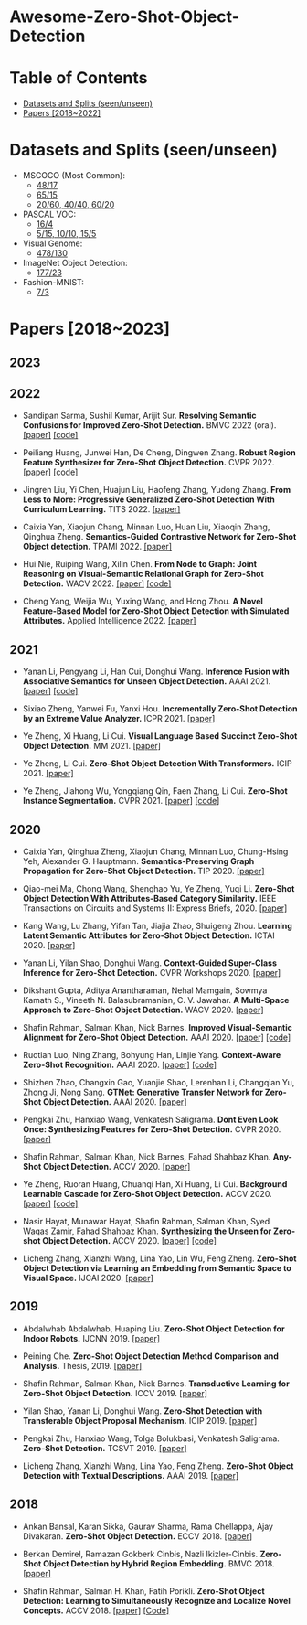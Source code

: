 # Awesome-Zero-Shot-Object-Detection

# Table of Contents
+ [Datasets and Splits (seen/unseen)](#Datasets)
+ [Papers [2018~2022]](#Papers)

# <span id='Datasets'>Datasets and Splits (seen/unseen)</span>
+ MSCOCO (Most Common):
    + [48/17](https://ankanbansal.com/zsd.html)
    + [65/15](https://github.com/salman-h-khan/PL-ZSD_Release)
    + [20/60, 40/40, 60/20](https://github.com/pengkaizhu/zsd_dataset)
+ PASCAL VOC:
    + [16/4](https://github.com/salman-h-khan/PL-ZSD_Release)
    + [5/15, 10/10, 15/5](https://github.com/pengkaizhu/zsd_dataset)
+ Visual Genome:
    + [478/130](https://ankanbansal.com/zsd.html)
+ ImageNet Object Detection:
    + [177/23](https://github.com/salman-h-khan/ZSD_Release) 
+ Fashion-MNIST:
    + [7/3](https://github.com/berkandemirel/fashion-zero-shot-detection-dataset)

# <span id='Papers'>Papers [2018~2023]</span>
## 2023

## 2022
+ Sandipan Sarma, Sushil Kumar, Arijit Sur. **Resolving Semantic Confusions for Improved Zero-Shot Detection.** BMVC 2022 (oral). [[paper]](https://bmvc2022.mpi-inf.mpg.de/0347.pdf) [[code]](https://github.com/sandipan211/ZSD-SC-Resolver)
+ Peiliang Huang, Junwei Han, De Cheng, Dingwen Zhang. **Robust Region Feature Synthesizer for Zero-Shot Object Detection.** CVPR 2022. [[paper]](https://openaccess.thecvf.com/content/CVPR2022/papers/Huang_Robust_Region_Feature_Synthesizer_for_Zero-Shot_Object_Detection_CVPR_2022_paper.pdf) [[code]](https://github.com/HPL123/RRFS)

+ Jingren Liu, Yi Chen, Huajun Liu, Haofeng Zhang, Yudong Zhang. **From Less to More: Progressive Generalized Zero-Shot Detection With Curriculum Learning.** TITS 2022. [[paper]](https://ieeexplore.ieee.org/document/9716853)

+ Caixia Yan, Xiaojun Chang, Minnan Luo, Huan Liu, Xiaoqin Zhang, Qinghua Zheng. **Semantics-Guided Contrastive Network for Zero-Shot Object detection.** TPAMI 2022. [[paper]](https://ieeexplore.ieee.org/document/9669022)

+ Hui Nie, Ruiping Wang, Xilin Chen. **From Node to Graph: Joint Reasoning on Visual-Semantic Relational Graph for Zero-Shot Detection.** WACV 2022. [[paper]](https://openaccess.thecvf.com/content/WACV2022/papers/Nie_From_Node_To_Graph_Joint_Reasoning_on_Visual-Semantic_Relational_Graph_WACV_2022_paper.pdf) [[code]](https://github.com/witnessai/GRAN)

+ Cheng Yang, Weijia Wu, Yuxing Wang, and Hong Zhou. **A Novel Feature-Based Model for Zero-Shot Object Detection with Simulated Attributes.** Applied Intelligence 2022. [[paper]](https://link.springer.com/article/10.1007/s10489-021-02746-z)

## 2021
+ Yanan Li, Pengyang Li, Han Cui, Donghui Wang. **Inference Fusion with Associative Semantics for Unseen Object Detection.** AAAI 2021. [[paper]](https://ojs.aaai.org/index.php/AAAI/article/view/16295) [[code]](https://github.com/Lppy/DPIF)
 
+ Sixiao Zheng, Yanwei Fu, Yanxi Hou. **Incrementally Zero-Shot Detection by an Extreme Value Analyzer.** ICPR 2021. [[paper]](https://arxiv.org/abs/2103.12609)

+ Ye Zheng, Xi Huang, Li Cui. **Visual Language Based Succinct Zero-Shot Object Detection.** MM 2021. [[paper]](https://dl.acm.org/doi/abs/10.1145/3474085.3475668)

+ Ye Zheng, Li Cui. **Zero-Shot Object Detection With Transformers.** ICIP 2021. [[paper]](https://ieeexplore.ieee.org/document/9506277)

+ Ye Zheng, Jiahong Wu, Yongqiang Qin, Faen Zhang, Li Cui. **Zero-Shot Instance Segmentation.** CVPR 2021. [[paper]](https://openaccess.thecvf.com/content/CVPR2021/papers/Zheng_Zero-Shot_Instance_Segmentation_CVPR_2021_paper.pdf) [[code]](https://github.com/zhengye1995/Zero-shot-Instance-Segmentation)


## 2020
+ Caixia Yan, Qinghua Zheng, Xiaojun Chang, Minnan Luo, Chung-Hsing Yeh, Alexander G. Hauptmann. **Semantics-Preserving Graph Propagation for Zero-Shot Object Detection.** TIP 2020. [[paper]](https://ieeexplore.ieee.org/document/9153181)

+ Qiao-mei Ma, Chong Wang, Shenghao Yu, Ye Zheng, Yuqi Li. **Zero-Shot Object Detection With Attributes-Based Category Similarity.** IEEE Transactions on Circuits and Systems II: Express Briefs, 2020. [[paper]](https://ieeexplore.ieee.org/document/9043901)

+ Kang Wang, Lu Zhang, Yifan Tan, Jiajia Zhao, Shuigeng Zhou. **Learning Latent Semantic Attributes for Zero-Shot Object Detection.** ICTAI 2020. [[paper]](https://ieeexplore.ieee.org/document/9288224)

+ Yanan Li, Yilan Shao, Donghui Wang. **Context-Guided Super-Class Inference for Zero-Shot Detection.** CVPR Workshops 2020. [[paper]](https://openaccess.thecvf.com/content_CVPRW_2020/papers/w54/Li_Context-Guided_Super-Class_Inference_for_Zero-Shot_Detection_CVPRW_2020_paper.pdf)

+ Dikshant Gupta, Aditya Anantharaman, Nehal Mamgain, Sowmya Kamath S., Vineeth N. Balasubramanian, C. V. Jawahar. **A Multi-Space Approach to Zero-Shot Object Detection.** WACV 2020. [[paper]](https://openaccess.thecvf.com/content_WACV_2020/papers/Gupta_A_Multi-Space_Approach_to_Zero-Shot_Object_Detection_WACV_2020_paper.pdf)

+ Shafin Rahman, Salman Khan, Nick Barnes. **Improved Visual-Semantic Alignment for Zero-Shot Object Detection.** AAAI 2020. [[paper]](https://salman-h-khan.github.io/papers/AAAI20.pdf) [[code]](https://github.com/salman-h-khan/PL-ZSD_Release)

+ Ruotian Luo, Ning Zhang, Bohyung Han, Linjie Yang. **Context-Aware Zero-Shot Recognition.** AAAI 2020. [[paper]](https://arxiv.org/abs/1904.09320) [[code]](https://github.com/ruotianluo/Context-aware-ZSR)

+ Shizhen Zhao, Changxin Gao, Yuanjie Shao, Lerenhan Li, Changqian Yu, Zhong Ji, Nong Sang. **GTNet: Generative Transfer Network for Zero-Shot Object Detection.** AAAI 2020. [[paper]](https://arxiv.org/abs/2001.06812)

+ Pengkai Zhu, Hanxiao Wang, Venkatesh Saligrama. **Dont Even Look Once: Synthesizing Features for Zero-Shot Detection.** CVPR 2020. [[paper]](https://openaccess.thecvf.com/content_CVPR_2020/papers/Zhu_Dont_Even_Look_Once_Synthesizing_Features_for_Zero-Shot_Detection_CVPR_2020_paper.pdf)

+ Shafin Rahman, Salman Khan, Nick Barnes, Fahad Shahbaz Khan. **Any-Shot Object Detection.** ACCV 2020. [[paper]](https://openaccess.thecvf.com/content/ACCV2020/papers/Rahman_Any-Shot_Object_Detection_ACCV_2020_paper.pdf)

+ Ye Zheng, Ruoran Huang, Chuanqi Han, Xi Huang, Li Cui. **Background Learnable Cascade for Zero-Shot Object Detection.** ACCV 2020. [[paper]](https://openaccess.thecvf.com/content/ACCV2020/papers/Zheng_Background_Learnable_Cascade_for_Zero-Shot_Object_Detection_ACCV_2020_paper.pdf) [[code]](https://github.com/zhengye1995/BLC)

+ Nasir Hayat, Munawar Hayat, Shafin Rahman, Salman Khan, Syed Waqas Zamir, Fahad Shahbaz Khan. **Synthesizing the Unseen for Zero-shot Object Detection.** ACCV 2020. [[paper]](https://openaccess.thecvf.com/content/ACCV2020/papers/Hayat_Synthesizing_the_Unseen_for_Zero-shot_Object_Detection_ACCV_2020_paper.pdf) [[code]](https://github.com/nasir6/zero_shot_detection)

+ Licheng Zhang, Xianzhi Wang, Lina Yao, Lin Wu, Feng Zheng. **Zero-Shot Object Detection via Learning an Embedding from Semantic Space to Visual Space.** IJCAI 2020. [[paper]](https://www.ijcai.org/proceedings/2020/0126.pdf)

## 2019
+ Abdalwhab Abdalwhab, Huaping Liu. **Zero-Shot Object Detection for Indoor Robots.** IJCNN 2019. [[paper]](https://ieeexplore.ieee.org/document/8852423)

+ Peining Che. **Zero-Shot Object Detection Method Comparison and Analysis.** Thesis, 2019. [[paper]](https://etd.ohiolink.edu/apexprod/rws_olink/r/1501/10?clear=10&p10_accession_num=miami1567160037757546)

+ Shafin Rahman, Salman Khan, Nick Barnes. **Transductive Learning for Zero-Shot Object Detection.** ICCV 2019. [[paper]](https://openaccess.thecvf.com/content_ICCV_2019/papers/Rahman_Transductive_Learning_for_Zero-Shot_Object_Detection_ICCV_2019_paper.pdf)

+ Yilan Shao, Yanan Li, Donghui Wang. **Zero-Shot Detection with Transferable Object Proposal Mechanism.** ICIP 2019. [[paper]](https://ieeexplore.ieee.org/document/8803655)

+ Pengkai Zhu, Hanxiao Wang, Tolga Bolukbasi, Venkatesh Saligrama. **Zero-Shot Detection.** TCSVT 2019. [[paper]](https://ieeexplore.ieee.org/iel7/76/4358651/08642945.pdf?casa_token=-RgQwPATLasAAAAA:sMWK3qViTuYQEpdXpC1Ee0aPxkqwZnHpyTYtwFrNFBNybhYUJCVjO47U9BV6KrIpkSlIaK2pW3w)

+ Licheng Zhang, Xianzhi Wang, Lina Yao, Feng Zheng. **Zero-Shot Object Detection with Textual Descriptions.** AAAI 2019. [[paper]](https://ojs.aaai.org//index.php/AAAI/article/view/4891)



## 2018
+ Ankan Bansal, Karan Sikka, Gaurav Sharma, Rama Chellappa, Ajay Divakaran. **Zero-Shot Object Detection.** ECCV 2018. [[paper]](https://www.ecva.net/papers/eccv_2018/papers_ECCV/papers/Ankan_Bansal_Zero-Shot_Object_Detection_ECCV_2018_paper.pdf)

+ Berkan Demirel, Ramazan Gokberk Cinbis, Nazli Ikizler-Cinbis. **Zero-Shot Object Detection by Hybrid Region Embedding.** BMVC 2018. [[paper]](http://bmvc2018.org/contents/papers/0136.pdf)

+ Shafin Rahman, Salman H. Khan, Fatih Porikli. **Zero-Shot Object Detection: Learning to Simultaneously Recognize and Localize Novel Concepts.** ACCV 2018. [[paper]](https://link.springer.com/content/pdf/10.1007%2F978-3-030-20887-5_34.pdf) [[Code]](https://github.com/salman-h-khan/ZSD_Release)







